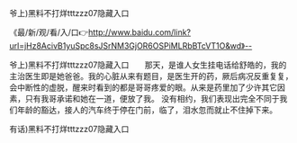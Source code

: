 爷上)黑料不打烊tttzzz07隐藏入口

《最/新/观/看/入/口👉http://www.baidu.com/link?url=jHz8AcivB1yuSpc8sJSrNM3GjOR6OSPiMLRbBTcVT1O&wd》--

爷上)黑料不打烊tttzzz07隐藏入口　　那天，是谁人女生挂电话给舒皓的，我的主治医生即是她爸爸。我的心脏从来有题目，是医生开的药，厥后病况反重复复，会中断性的虚脱，醒来时看到的都是哥哥疼爱的眼。从来是药里加了少许其它因素，只有我哥承诺和她在一道，便放了我。
没有相约，我们表现出完全不同于我们年龄的豁达，接人的汽车终于停在门前，临了，泪水忽而就止不住掉下来。





有话)黑料不打烊tttzzz07隐藏入口
